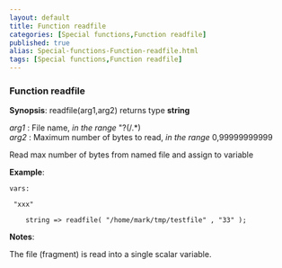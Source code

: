 ```yaml
---
layout: default
title: Function readfile
categories: [Special functions,Function readfile]
published: true
alias: Special-functions-Function-readfile.html
tags: [Special functions,Function readfile]
---
```


### Function readfile

**Synopsis**: readfile(arg1,arg2) returns type **string**

  
 *arg1* : File name, *in the range* "?(/.\*)   
 *arg2* : Maximum number of bytes to read, *in the range* 0,99999999999
  

Read max number of bytes from named file and assign to variable

**Example**:  
   

```cf3
vars:

 "xxx"   

    string => readfile( "/home/mark/tmp/testfile" , "33" );
```

**Notes**:  
   

The file (fragment) is read into a single scalar variable.
